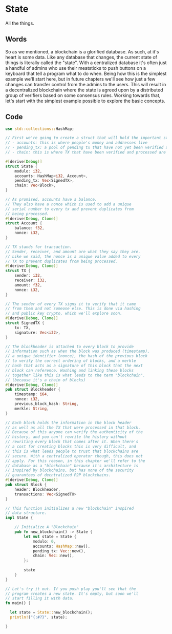 # State
All the things.

## Words

So as we mentioned, a blockchain is a glorified database. As such, at it's heart is some data. Like any database that changes, the current state of things is literally called the "state". With a centralized database it's often just a handful of admins who use their meatsticks to push buttons on a keyboard that tell a program what to do when. Being how this is the simplest example we'll start here, but in future chapters we'll see how just a few changes can transfer control from the admins to the users. This will result in a  decentralized blockchain where the state is agreed upon by a distributed group of verifiers based on some consensus rules. Working towards that, let's start with the simplest example possible to explore the basic concepts. 

## Code

```rust
use std::collections::HashMap;

// First we're going to create a struct that will hold the important state data we want to keep our database functioning:
// - accounts: this is where people's money and addresses live
// - pending_tx: a pool of pending tx that have not yet been verified as legit or not
// - chain: this is where TX that have been verified and processed are stored. Think of it as the history, but rather than a bank telling you what your balance is, you can check the history to make sure everything is legit. 

#[derive(Debug)]
struct State {
    modulo: i32,
    accounts: HashMap<i32, Account>,
    pending_tx: Vec<SignedTX>,
    chain: Vec<Block>,
}

// As promised, accounts have a balance.
// They also have a nonce which is used to add a unique 
// serial number to every tx and prevent duplicates from
// being processed. 
#[derive(Debug, Clone)]
struct Account {
    balance: f32,
    nonce: i32,
}

// TX stands for transaction.
// Sender, receiver, and amount are what they say they are.
// Like we said, the nonce is a unique value added to every
// TX to prevent duplicates from being processed.
#[derive(Debug, Clone)]
struct TX {
    sender: i32,
    receiver: i32,
    amount: f32,
    nonce: i32,
}

// The sender of every TX signs it to verify that it came
// from them and not someone else. This is done via hashing
// and public key crypto, which we'll explore soon. 
#[derive(Debug, Clone)]
struct SignedTX {
    tx: TX,
    signature: Vec<i32>,
}

// The blockheader is attached to every block to provide
// information such as when the block was produced (timestamp),
// a unique identifier (nonce), the hash of the previous block
// to verify the correct ordering of blocks, and a merkle 
// hash that acts as a signature of this block that the next
// block can reference. Hashing and linking these blocks 
// together like this is what leads to the term "blockchain".
// (because it's a chain of blocks)
#[derive(Debug, Clone)]
pub struct Blockheader {
    timestamp: i64,
    nonce: i32, 
    previous_block_hash: String,  
    merkle: String,  
}

// Each block holds the information in the block header
// as well as all the TX that were processed in that block.
// Because of this anyone can verify the authenticity of the
// history, and you can't rewrite the history without 
// rewriting every block that comes after it. When there's
// a cost for creating blocks this is very difficult, and
// this is what leads people to trust that blockchains are
// secure. With a centralized operator though, this does not
// apply. For this reason, in this chapter we'll refer to the
// database as a "blockchain" because it's architecture is
// inspired by blockchains, but has none of the security
// guarantees of decntralized P2P blockchains.
#[derive(Debug, Clone)]
pub struct Block {
    header: Blockheader,
    transactions: Vec<SignedTX>
}

// This function initializes a new "blockchain" inspired
// data structure.
impl State {

    // Initialize A "Blockchain"
    pub fn new_blockchain() -> State {
        let mut state = State {
            modulo: 0,
            accounts: HashMap::new(),
            pending_tx: Vec::new(),
            chain: Vec::new(),
        };
    
        state
    }  
}

// Let's try it out. If you push play you'll see that the
// program creates a new state. It's empty, but soon we'll
// start filling it with data.
fn main() {

  let state = State::new_blockchain();
  println!("{:#?}", state);

}
```
